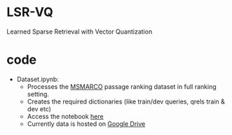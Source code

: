 # LSR-VQ
Learned Sparse Retrieval with Vector Quantization

# code
- Dataset.ipynb:
    - Processes the [MSMARCO](https://microsoft.github.io/msmarco/Datasets#passage-ranking-dataset) passage ranking dataset in full ranking setting.
    - Creates the required dictionaries (like train/dev queries, qrels train & dev etc)
    - Access the notebook [here](https://colab.research.google.com/drive/19Ad4qlQNGHbig9IYZ-pITr8aL8nhw2vK?usp=sharing)
    - Currently data is hosted on [Google Drive](https://drive.google.com/drive/folders/1LZxxAqjZJ8gpcAgM9XYGZ56MiydTQzsm?usp=drive_link)
